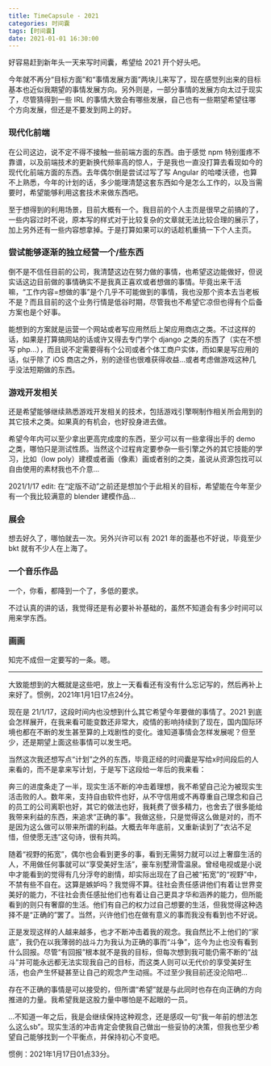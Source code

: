 ```yaml
---
title: TimeCapsule - 2021
categories: 时间囊
tags: [时间囊]
date: 2021-01-01 16:30:00
---
```


好容易赶到新年头一天来写时间囊，希望给 2021 开个好头吧。

今年就不再分“目标方面”和“事情发展方面”两块儿来写了，现在感觉列出来的目标基本也近似我期望的事情发展方向。另外则是，一部分事情的发展方向太过于现实了，尽管猜得到一些 IRL 的事情大致会有哪些发展，自己也有一些期望希望往哪个方向发展，但还是不要发到网上的好。

### 现代化前端

在公司这边，说不定不得不接触一些前端方面的东西。由于感觉 npm 特别蛋疼不靠谱，以及前端技术的更新换代频率高的惊人，于是我也一直没打算去看现如今的现代化前端方面的东西。去年偶尔倒是尝试过写了写 Angular 的哈喽沃德，也算不上熟悉，今年的计划的话，多少能理清楚这套东西如今是怎么工作的，以及当需要时，希望能够利用这套技术来做东西吧。

至于想得到的利用场景，目前大概有一个。我目前的个人主页是很早之前搞的了，一些内容过时不说，原本写的样式对于比较复杂的文章就无法比较合理的展示了，加上另外还有一些内容想拿掉。于是打算如果可以的话趁机重搞一下个人主页。

### 尝试能够逐渐的独立经营一个/些东西

倒不是不信任目前的公司，我清楚这边在努力做的事情，也希望这边能做好，但说实话这边目前做的事情确实不是我真正喜欢或者想做的事情。毕竟出来干活嘛，“工作内容=想做的事”是个几乎不可能做到的事情，我也没那个资本去当老板不是？而且目前的这个业务行情是低谷时期，尽管我也不希望它凉但也得有个后备方案也是个好事。

能想到的方案就是运营一个网站或者写应用然后上架应用商店之类。不过这样的话，如果是打算搞网站的话或许又得去专门学个 django 之类的东西了（实在不想写 php...），而且说不定需要得有个公司或者个体工商户实体，而如果是写应用的话，似乎除了 iOS 商店之外，别的途径也很难获得收益...或者考虑做游戏这种几乎没法短期做的东西。

### 游戏开发相关

还是希望能够继续熟悉游戏开发相关的技术，包括游戏引擎啊制作相关所会用到的其它技术之类。如果真的有机会，也好投身进去做。

希望今年内可以至少拿出更高完成度的东西，至少可以有一些拿得出手的 demo 之类，哪怕只是测试性质。当然这个过程肯定要参杂一些引擎之外的其它技能的学习，比如（low poly）建模或者画（像素）画或者别的之类，虽说从资源包找可以自由使用的素材我也不介意...

2021/1/17 edit: 在“定版不动”之前还是想加个于此相关的目标，希望能在今年至少有一个我比较满意的 blender 建模作品...

### 展会

想去好久了，哪怕就去一次。另外兴许可以有 2021 年的面基也不好说，毕竟至少 bkt 就有不少人在上海了。

### 一个音乐作品

一个，你看，都降到一个了，多低的要求。

不过认真的讲的话，我觉得还是有必要补补基础的，虽然不知道会有多少时间可以用来学东西。

### 画画

知完不成但一定要写的一条。嗯。

----------

大致能想到的大概就是这些吧，放上一天看看还有没有什么忘记写的，然后再补上来好了。惯例，2021年1月1日17点24分。

<!--
----------

# 注意！这部分不要发出去！

## IRL 事情相关

### 不会接受相亲之类的安排

至少今年不打算。
-->

现在是 21/1/17，这段时间内也没想到什么其它希望今年要做的事情了。2021 到底会怎样展开，在我来看可能变数还非常大，疫情的影响持续到了现在，国内国际环境也都在不断的发生甚至算的上戏剧性的变化。谁知道事情会怎样发展呢？但至少，还是期望上面这些事情可以发生吧。

当然这次我还想写点“计划”之外的东西，毕竟正经的时间囊是写给x时间段后的人来看的，而不是拿来写计划，于是写下这段给一年后的我来看：

奔三的进度条走了一半，现实生活不断的冲击着理想，我不希望自己沦为被现实生活击败的人。数年来，支持自由软件也好，从不守信用或不再尊重自己理念和自己的员工的公司离职也好，其它的做法也好，我耗费了很多精力，也舍去了很多能给我带来利益的东西，来追求“正确的事”。我做这些，只是觉得这么做是对的，而不是因为这么做可以带来所谓的利益。大概去年年底前，又重新读到了“衣沾不足惜，但使愿无违”这句诗，很有共鸣。

随着“视野的拓宽”，偶尔也会看到更多的事，看到无需努力就可以过上奢靡生活的人，不用做任何事就可以“享受美好生活”，豪车别墅滑雪温泉。曾经电视或是小说中才能看到的觉得有几分浮夸的剧情，却实际出现在了自己被“拓宽”的“视野”中，不禁有些不自在。这算是嫉妒吗？我觉得不算。往社会责任感讲他们有着让世界变美好的能力，不往社会责任感扯他们也有着让自己更具才华和涵养的能力，但所能看到的则只有奢靡的生活。他们有自己的权力过自己想要的生活，但我觉得这种选择不是“正确的”罢了。当然，兴许他们也在做有意义的事而我没有看到也不好说。

正是发现这样的人越来越多，也才不断冲击着我的观念。我自然比不上他们的“家底”，我仍在以我薄弱的战斗力为我认为正确的事而“斗争”，迄今为止也没有看到什么回报。尽管“有回报”根本就不是我的目标，但每次想到我可能仍需不断的“战斗”并可能永远都无法实现我自己的目标，而这类人则可以无代价的享受美好生活，也会产生怀疑甚至让自己的观念产生动摇。不过至少我目前还没沦陷吧...

存在不正确的事情是可以接受的，但所谓“希望”就是与此同时也存在向正确的方向推进的力量。我希望我是这股力量中哪怕是不起眼的一员。

...不知道一年之后，我是会继续保持这种观念，还是感叹一句“我一年前的想法怎么这么sb”。现实生活的冲击肯定会使我自己做出一些妥协的决策，但我也至少希望自己能够找到一个平衡点，并保持初心不变吧。

惯例：2021年1月17日01点33分。
